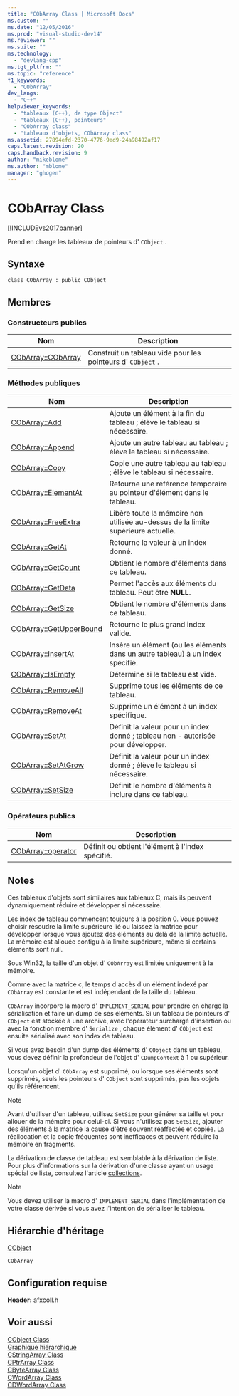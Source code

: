 ```yaml
---
title: "CObArray Class | Microsoft Docs"
ms.custom: ""
ms.date: "12/05/2016"
ms.prod: "visual-studio-dev14"
ms.reviewer: ""
ms.suite: ""
ms.technology: 
  - "devlang-cpp"
ms.tgt_pltfrm: ""
ms.topic: "reference"
f1_keywords: 
  - "CObArray"
dev_langs: 
  - "C++"
helpviewer_keywords: 
  - "tableaux (C++), de type Object"
  - "tableaux (C++), pointeurs"
  - "CObArray class"
  - "tableaux d'objets, CObArray class"
ms.assetid: 27894efd-2370-4776-9ed9-24a98492af17
caps.latest.revision: 20
caps.handback.revision: 9
author: "mikeblome"
ms.author: "mblome"
manager: "ghogen"
---
```

# CObArray Class
[!INCLUDE[vs2017banner](../../assembler/inline/includes/vs2017banner.md)]

Prend en charge les tableaux de pointeurs d' `CObject` .  
  
## Syntaxe  
  
```  
class CObArray : public CObject  
```  
  
## Membres  
  
### Constructeurs publics  
  
|Nom|Description|  
|---------|-----------------|  
|[CObArray::CObArray](../Topic/CObArray::CObArray.md)|Construit un tableau vide pour les pointeurs d' `CObject` .|  
  
### Méthodes publiques  
  
|Nom|Description|  
|---------|-----------------|  
|[CObArray::Add](../Topic/CObArray::Add.md)|Ajoute un élément à la fin du tableau ; élève le tableau si nécessaire.|  
|[CObArray::Append](../Topic/CObArray::Append.md)|Ajoute un autre tableau au tableau ; élève le tableau si nécessaire.|  
|[CObArray::Copy](../Topic/CObArray::Copy.md)|Copie une autre tableau au tableau ; élève le tableau si nécessaire.|  
|[CObArray::ElementAt](../Topic/CObArray::ElementAt.md)|Retourne une référence temporaire au pointeur d'élément dans le tableau.|  
|[CObArray::FreeExtra](../Topic/CObArray::FreeExtra.md)|Libère toute la mémoire non utilisée au\-dessus de la limite supérieure actuelle.|  
|[CObArray::GetAt](../Topic/CObArray::GetAt.md)|Retourne la valeur à un index donné.|  
|[CObArray::GetCount](../Topic/CObArray::GetCount.md)|Obtient le nombre d'éléments dans ce tableau.|  
|[CObArray::GetData](../Topic/CObArray::GetData.md)|Permet l'accès aux éléments du tableau.  Peut être **NULL**.|  
|[CObArray::GetSize](../Topic/CObArray::GetSize.md)|Obtient le nombre d'éléments dans ce tableau.|  
|[CObArray::GetUpperBound](../Topic/CObArray::GetUpperBound.md)|Retourne le plus grand index valide.|  
|[CObArray::InsertAt](../Topic/CObArray::InsertAt.md)|Insère un élément \(ou les éléments dans un autre tableau\) à un index spécifié.|  
|[CObArray::IsEmpty](../Topic/CObArray::IsEmpty.md)|Détermine si le tableau est vide.|  
|[CObArray::RemoveAll](../Topic/CObArray::RemoveAll.md)|Supprime tous les éléments de ce tableau.|  
|[CObArray::RemoveAt](../Topic/CObArray::RemoveAt.md)|Supprime un élément à un index spécifique.|  
|[CObArray::SetAt](../Topic/CObArray::SetAt.md)|Définit la valeur pour un index donné ; tableau non \- autorisée pour développer.|  
|[CObArray::SetAtGrow](../Topic/CObArray::SetAtGrow.md)|Définit la valeur pour un index donné ; élève le tableau si nécessaire.|  
|[CObArray::SetSize](../Topic/CObArray::SetSize.md)|Définit le nombre d'éléments à inclure dans ce tableau.|  
  
### Opérateurs publics  
  
|Nom|Description|  
|---------|-----------------|  
|[CObArray::operator](../Topic/CObArray::operator.md)|Définit ou obtient l'élément à l'index spécifié.|  
  
## Notes  
 Ces tableaux d'objets sont similaires aux tableaux C, mais ils peuvent dynamiquement réduire et développer si nécessaire.  
  
 Les index de tableau commencent toujours à la position 0.  Vous pouvez choisir résoudre la limite supérieure lié ou laissez la matrice pour développer lorsque vous ajoutez des éléments au delà de la limite actuelle.  La mémoire est allouée contigu à la limite supérieure, même si certains éléments sont null.  
  
 Sous Win32, la taille d'un objet d' `CObArray` est limitée uniquement à la mémoire.  
  
 Comme avec la matrice c, le temps d'accès d'un élément indexé par `CObArray` est constante et est indépendant de la taille du tableau.  
  
 `CObArray` incorpore la macro d' `IMPLEMENT_SERIAL` pour prendre en charge la sérialisation et faire un dump de ses éléments.  Si un tableau de pointeurs d' `CObject` est stockée à une archive, avec l'opérateur surchargé d'insertion ou avec la fonction membre d' `Serialize` , chaque élément d' `CObject` est ensuite sérialisé avec son index de tableau.  
  
 Si vous avez besoin d'un dump des éléments d' `CObject` dans un tableau, vous devez définir la profondeur de l'objet d' `CDumpContext` à 1 ou supérieur.  
  
 Lorsqu'un objet d' `CObArray` est supprimé, ou lorsque ses éléments sont supprimés, seuls les pointeurs d' `CObject` sont supprimés, pas les objets qu'ils référencent.  
  
> [!NOTE]
>  Avant d'utiliser d'un tableau, utilisez `SetSize` pour générer sa taille et pour allouer de la mémoire pour celui\-ci.  Si vous n'utilisez pas `SetSize`, ajouter des éléments à la matrice la cause d'être souvent réaffectée et copiée.  La réallocation et la copie fréquentes sont inefficaces et peuvent réduire la mémoire en fragments.  
  
 La dérivation de classe de tableau est semblable à la dérivation de liste.  Pour plus d'informations sur la dérivation d'une classe ayant un usage spécial de liste, consultez l'article [collections](../../mfc/collections.md).  
  
> [!NOTE]
>  Vous devez utiliser la macro d' `IMPLEMENT_SERIAL` dans l'implémentation de votre classe dérivée si vous avez l'intention de sérialiser le tableau.  
  
## Hiérarchie d'héritage  
 [CObject](../../mfc/reference/cobject-class.md)  
  
 `CObArray`  
  
## Configuration requise  
 **Header:** afxcoll.h  
  
## Voir aussi  
 [CObject Class](../../mfc/reference/cobject-class.md)   
 [Graphique hiérarchique](../../mfc/hierarchy-chart.md)   
 [CStringArray Class](../../mfc/reference/cstringarray-class.md)   
 [CPtrArray Class](../../mfc/reference/cptrarray-class.md)   
 [CByteArray Class](../../mfc/reference/cbytearray-class.md)   
 [CWordArray Class](../../mfc/reference/cwordarray-class.md)   
 [CDWordArray Class](../../mfc/reference/cdwordarray-class.md)
